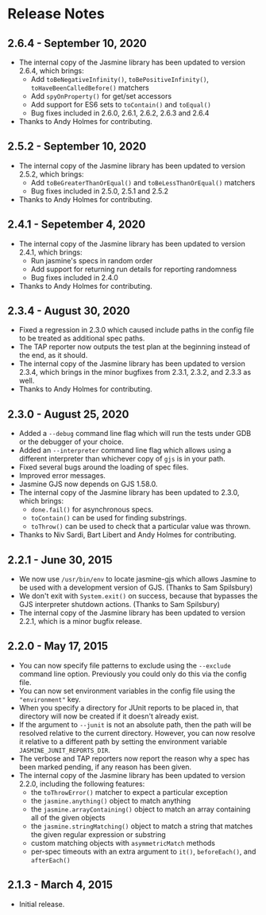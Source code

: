 # Release Notes

## 2.6.4 - September 10, 2020

- The internal copy of the Jasmine library has been updated to version 2.6.4, which brings:
  - Add `toBeNegativeInfinity()`, `toBePositiveInfinity()`, `toHaveBeenCalledBefore()` matchers
  - Add `spyOnProperty()` for get/set accessors
  - Add support for ES6 sets to `toContain()` and `toEqual()`
  - Bug fixes included in 2.6.0, 2.6.1, 2.6.2, 2.6.3 and 2.6.4
- Thanks to Andy Holmes for contributing.

## 2.5.2 - September 10, 2020

- The internal copy of the Jasmine library has been updated to version 2.5.2, which brings:
  - Add `toBeGreaterThanOrEqual()` and `toBeLessThanOrEqual()` matchers
  - Bug fixes included in 2.5.0, 2.5.1 and 2.5.2
- Thanks to Andy Holmes for contributing.

## 2.4.1 - Sepetember 4, 2020

- The internal copy of the Jasmine library has been updated to version 2.4.1, which brings:
  - Run jasmine's specs in random order
  - Add support for returning run details for reporting randomness
  - Bug fixes included in 2.4.0
- Thanks to Andy Holmes for contributing.

## 2.3.4 - August 30, 2020

- Fixed a regression in 2.3.0 which caused include paths in the config file to be treated as additional spec paths.
- The TAP reporter now outputs the test plan at the beginning instead of the end, as it should.
- The internal copy of the Jasmine library has been updated to version 2.3.4, which brings in the minor bugfixes from 2.3.1, 2.3.2, and 2.3.3 as well.
- Thanks to Andy Holmes for contributing.

## 2.3.0 - August 25, 2020

- Added a `--debug` command line flag which will run the tests under GDB or the debugger of your choice.
- Added an `--interpreter` command line flag which allows using a different interpreter than whichever copy of `gjs` is in your path.
- Fixed several bugs around the loading of spec files.
- Improved error messages.
- Jasmine GJS now depends on GJS 1.58.0.
- The internal copy of the Jasmine library has been updated to 2.3.0, which brings:
  - `done.fail()` for asynchronous specs.
  - `toContain()` can be used for finding substrings.
  - `toThrow()` can be used to check that a particular value was thrown.
- Thanks to Niv Sardi, Bart Libert and Andy Holmes for contributing.

## 2.2.1 - June 30, 2015

- We now use `/usr/bin/env` to locate jasmine-gjs which allows Jasmine to be used with a development version of GJS. (Thanks to Sam Spilsbury)
- We don't exit with `System.exit()` on success, because that bypasses the GJS interpreter shutdown actions. (Thanks to Sam Spilsbury)
- The internal copy of the Jasmine library has been updated to version 2.2.1, which is a minor bugfix release.

## 2.2.0 - May 17, 2015

- You can now specify file patterns to exclude using the `--exclude`
  command line option.
  Previously you could only do this via the config file.
- You can now set environment variables in the config file using the
  `"environment"` key.
- When you specify a directory for JUnit reports to be placed in, that
  directory will now be created if it doesn't already exist.
- If the argument to `--junit` is not an absolute path, then the path
  will be resolved relative to the current directory.
  However, you can now resolve it relative to a different path by
  setting the environment variable `JASMINE_JUNIT_REPORTS_DIR`.
- The verbose and TAP reporters now report the reason why a spec has
  been marked pending, if any reason has been given.
- The internal copy of the Jasmine library has been updated to version
  2.2.0, including the following features:
  - the `toThrowError()` matcher to expect a particular exception
  - the `jasmine.anything()` object to match anything
  - the `jasmine.arrayContaining()` object to match an array containing
    all of the given objects
  - the `jasmine.stringMatching()` object to match a string that matches
    the given regular expression or substring
  - custom matching objects with `asymmetricMatch` methods
  - per-spec timeouts with an extra argument to `it()`, `beforeEach()`,
    and `afterEach()`

## 2.1.3 - March 4, 2015

- Initial release.
